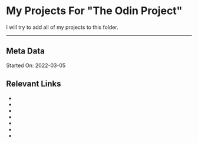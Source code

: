 # My Projects For "The Odin Project"

I will try to add all of my projects to this folder.





---

## Meta Data

Started On: 2022-03-05


## Relevant Links

- []()
- []()
- []()
- []()
- []()
- []()
- []()
